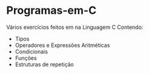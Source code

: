 # Programas-em-C
Vários exercícios feitos em na Linguagem C 
Contendo:
- Tipos
- Operadores e Expressões Aritméticas
- Condicionais
- Funções
- Estruturas de repetição

